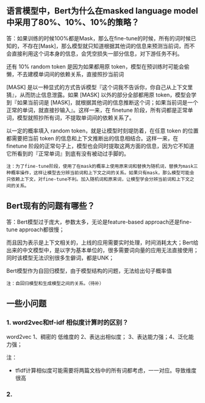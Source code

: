 
## 语言模型中，Bert为什么在masked language model中采用了80%、10%、10%的策略？
答：如果训练的时候100%都是Mask，那么在fine-tune的时候，所有的词时候已知的，不存在[Mask]，那么模型就只知道根据其他词的信息来预测当前词，而不会直接利用这个词本身的信息，会凭空损失一部分信息，对下游任务不利。

还有 10% random token 是因为如果都用原 token，模型在预训练时可能会偷懒，不去建模单词间的依赖关系，直接照抄当前词

[MASK] 是以一种显式的方式告诉模型『这个词我不告诉你，你自己从上下文里猜』，从而防止信息泄露。如果 [MASK] 以外的部分全部都用原 token，模型会学到『如果当前词是 [MASK]，就根据其他词的信息推断这个词；如果当前词是一个正常的单词，就直接抄输入』。这样一来，在 finetune 阶段，所有词都是正常单词，模型就照抄所有词，不提取单词间的依赖关系了。

以一定的概率填入 random token，就是让模型时刻堤防着，在任意 token 的位置都需要把当前 token 的信息和上下文推断出的信息相结合。这样一来，在 finetune 阶段的正常句子上，模型也会同时提取这两方面的信息，因为它不知道它所看到的『正常单词』到底有没有被动过手脚的。

    注：为了fine-tune阶段，使用了在mask的概率上使用原来词和替换为随机词，替换为mask三种概率操作，这样让模型去分辨当前词和上下文之间的关系。如果只有mask，那么模型可能会只依赖上下文，对fine-tune不利。加入随机词和原来词，让模型学会分辨当前词和上下文之间的关系。
## Bert现有的问题有哪些？

答：Bert模型过于庞大，参数太多，无论是feature-based approach还是fine-tune approach都很慢；

而且因为表示是上下文相关的，上线的应用需要实时处理，时间消耗太大；Bert给出来的中文模型中，是以字为基本单位的，很多需要词向量的应用无法直接使用；同时该模型无法识别很多生僻词，都是UNK；

Bert模型作为自回归模型，由于模型结构的问题，无法给出句子概率值

    注：自回归模型和生成模型之间的关系。（待补）

## 一些小问题
### 1. word2vec和tf-idf 相似度计算时的区别？
word2vec 1、稠密的 低维度的 2、表达出相似度； 3、表达能力强；4、泛化能力强；

注：
- tfidf计算相似度可能需要将两篇文档中的所有词都考虑，一一对应。导致维度很高
### 2. 